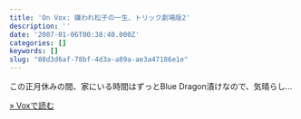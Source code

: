```yaml
---
title: 'On Vox: 嫌われ松子の一生、トリック劇場版2'
description: ''
date: '2007-01-06T00:38:40.000Z'
categories: []
keywords: []
slug: "08d3d6af-78bf-4d3a-a89a-ae3a47186e1e"
---
```

この正月休みの間、家にいる時間はずっとBlue Dragon漬けなので、気晴らし…

[» Voxで読む](http://qli.vox.com/library/post/%E5%AB%8C%E3%82%8F%E3%82%8C%E6%9D%BE%E5%AD%90%E3%81%AE%E4%B8%80%E7%94%9F%E3%83%88%E3%83%AA%E3%83%83%E3%82%AF%E5%8A%87%E5%A0%B4%E7%89%882.html)